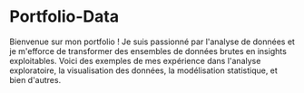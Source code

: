 # Portfolio-Data
Bienvenue sur mon portfolio ! Je suis passionné par l'analyse de données et je m'efforce de transformer des ensembles de données brutes en insights exploitables. Voici des exemples de mes expérience dans l'analyse exploratoire, la visualisation des données, la modélisation statistique, et bien d'autres. 
